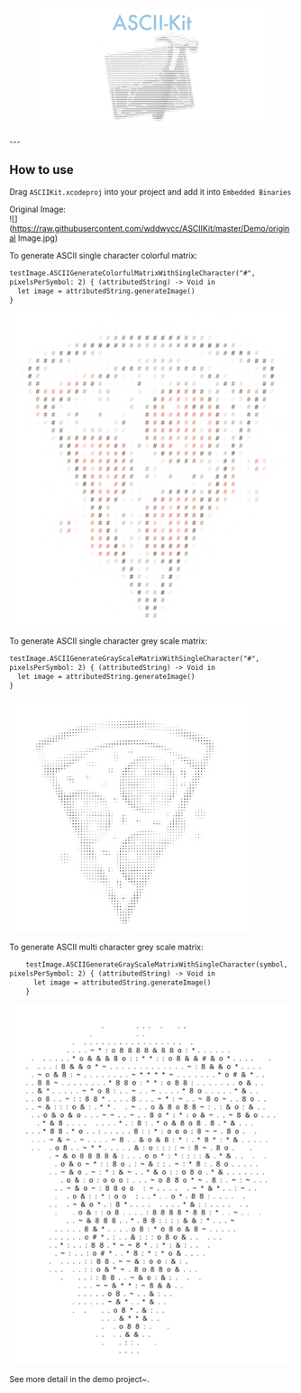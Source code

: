 <p align="middle"><img src="https://raw.githubusercontent.com/wddwycc/ASCIIKit/master/icon.png"/></p>
---




How to use
---
Drag `ASCIIKit.xcodeproj` into your project and add it into `Embedded Binaries`


Original Image:  
![](https://raw.githubusercontent.com/wddwycc/ASCIIKit/master/Demo/original Image.jpg)

To generate ASCII single character colorful matrix:

    testImage.ASCIIGenerateColorfulMatrixWithSingleCharacter("#", pixelsPerSymbol: 2) { (attributedString) -> Void in
      let image = attributedString.generateImage()
    }
![](https://raw.githubusercontent.com/wddwycc/ASCIIKit/master/Demo/1.png)

To generate ASCII single character grey scale matrix:

    testImage.ASCIIGenerateGrayScaleMatrixWithSingleCharacter("#", pixelsPerSymbol: 2) { (attributedString) -> Void in
      let image = attributedString.generateImage()
    }
![](https://raw.githubusercontent.com/wddwycc/ASCIIKit/master/Demo/2.png)


To generate ASCII multi character grey scale matrix:

        testImage.ASCIIGenerateGrayScaleMatrixWithSingleCharacter(symbol, pixelsPerSymbol: 2) { (attributedString) -> Void in
          let image = attributedString.generateImage()
        }


![](https://raw.githubusercontent.com/wddwycc/ASCIIKit/master/Demo/3.png)



See more detail in the demo project~.
